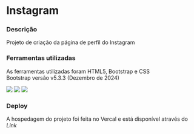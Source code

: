 # Instagram

### Descrição ###
Projeto de criação da página de perfil do Instagram

### Ferramentas utilizadas ###
As ferramentas utilizadas foram HTML5, Bootstrap e CSS
<br> Bootstrap versão v5.3.3 (Dezembro de 2024)

<div>
  
  <img src="https://cdn.jsdelivr.net/gh/devicons/devicon@latest/icons/html5/html5-original-wordmark.svg" />
  
  <img src="https://cdn.jsdelivr.net/gh/devicons/devicon@latest/icons/bootstrap/bootstrap-original-wordmark.svg" />
  
  <img src="https://cdn.jsdelivr.net/gh/devicons/devicon@latest/icons/css3/css3-original-wordmark.svg" />
        
</div>

### Deploy ###
A hospedagem do projeto foi feita no Vercal e está disponível através do *Link*
